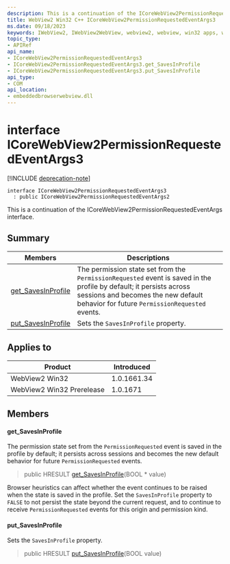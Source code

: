 ```yaml
---
description: This is a continuation of the ICoreWebView2PermissionRequestedEventArgs interface.
title: WebView2 Win32 C++ ICoreWebView2PermissionRequestedEventArgs3
ms.date: 09/18/2023
keywords: IWebView2, IWebView2WebView, webview2, webview, win32 apps, win32, edge, ICoreWebView2, ICoreWebView2Controller, browser control, edge html, ICoreWebView2PermissionRequestedEventArgs3
topic_type: 
- APIRef
api_name:
- ICoreWebView2PermissionRequestedEventArgs3
- ICoreWebView2PermissionRequestedEventArgs3.get_SavesInProfile
- ICoreWebView2PermissionRequestedEventArgs3.put_SavesInProfile
api_type:
- COM
api_location:
- embeddedbrowserwebview.dll
---
```


# interface ICoreWebView2PermissionRequestedEventArgs3

[!INCLUDE [deprecation-note](../includes/deprecation-note.md)]

```
interface ICoreWebView2PermissionRequestedEventArgs3
  : public ICoreWebView2PermissionRequestedEventArgs2
```

This is a continuation of the ICoreWebView2PermissionRequestedEventArgs interface.

## Summary

 Members                        | Descriptions
--------------------------------|---------------------------------------------
[get_SavesInProfile](#get_savesinprofile) | The permission state set from the `PermissionRequested` event is saved in the profile by default; it persists across sessions and becomes the new default behavior for future `PermissionRequested` events.
[put_SavesInProfile](#put_savesinprofile) | Sets the `SavesInProfile` property.

## Applies to

Product                         | Introduced
--------------------------------|---------------------------------------------
WebView2 Win32            |    1.0.1661.34
WebView2 Win32 Prerelease |    1.0.1671

## Members

#### get_SavesInProfile

The permission state set from the `PermissionRequested` event is saved in the profile by default; it persists across sessions and becomes the new default behavior for future `PermissionRequested` events.

> public HRESULT [get_SavesInProfile](#get_savesinprofile)(BOOL * value)

Browser heuristics can affect whether the event continues to be raised when the state is saved in the profile. Set the `SavesInProfile` property to `FALSE` to not persist the state beyond the current request, and to continue to receive `PermissionRequested` events for this origin and permission kind.

#### put_SavesInProfile

Sets the `SavesInProfile` property.

> public HRESULT [put_SavesInProfile](#put_savesinprofile)(BOOL value)


